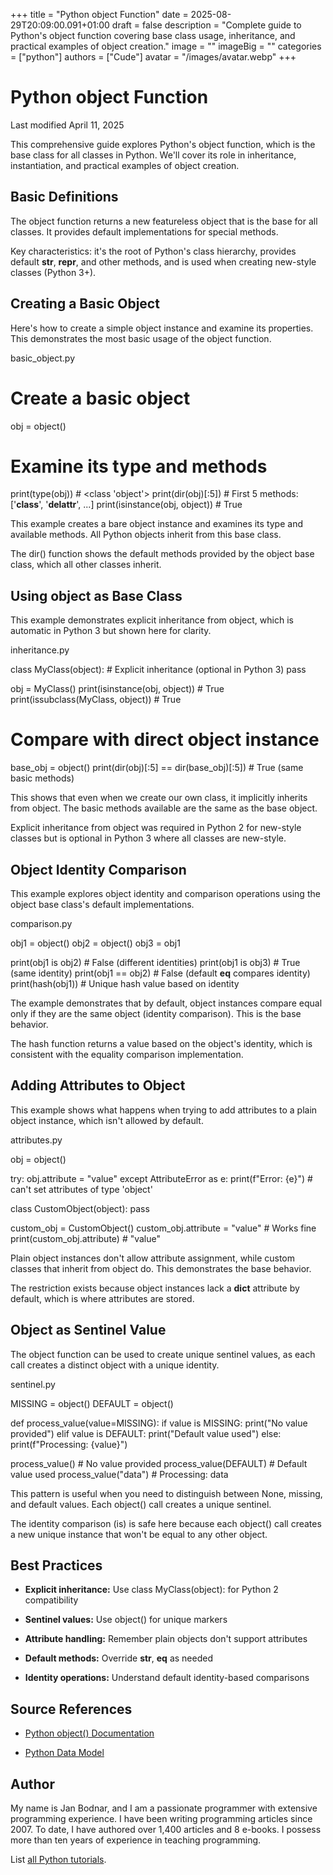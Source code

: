 +++
title = "Python object Function"
date = 2025-08-29T20:09:00.091+01:00
draft = false
description = "Complete guide to Python's object function covering base class usage, inheritance, and practical examples of object creation."
image = ""
imageBig = ""
categories = ["python"]
authors = ["Cude"]
avatar = "/images/avatar.webp"
+++

# Python object Function

Last modified April 11, 2025

This comprehensive guide explores Python's object function, which
is the base class for all classes in Python. We'll cover its role in inheritance,
instantiation, and practical examples of object creation.

## Basic Definitions

The object function returns a new featureless object that is the
base for all classes. It provides default implementations for special methods.

Key characteristics: it's the root of Python's class hierarchy, provides default
__str__, __repr__, and other methods, and is used
when creating new-style classes (Python 3+).

## Creating a Basic Object

Here's how to create a simple object instance and examine its properties.
This demonstrates the most basic usage of the object function.

basic_object.py
  

# Create a basic object
obj = object()

# Examine its type and methods
print(type(obj))         # &lt;class 'object'&gt;
print(dir(obj)[:5])      # First 5 methods: ['__class__', '__delattr__', ...]
print(isinstance(obj, object))  # True

This example creates a bare object instance and examines its
type and available methods. All Python objects inherit from this base class.

The dir() function shows the default methods provided by the
object base class, which all other classes inherit.

## Using object as Base Class

This example demonstrates explicit inheritance from object, which
is automatic in Python 3 but shown here for clarity.

inheritance.py
  

class MyClass(object):  # Explicit inheritance (optional in Python 3)
    pass

obj = MyClass()
print(isinstance(obj, object))  # True
print(issubclass(MyClass, object))  # True

# Compare with direct object instance
base_obj = object()
print(dir(obj)[:5] == dir(base_obj)[:5])  # True (same basic methods)

This shows that even when we create our own class, it implicitly inherits from
object. The basic methods available are the same as the base object.

Explicit inheritance from object was required in Python 2 for
new-style classes but is optional in Python 3 where all classes are new-style.

## Object Identity Comparison

This example explores object identity and comparison operations using the
object base class's default implementations.

comparison.py
  

obj1 = object()
obj2 = object()
obj3 = obj1

print(obj1 is obj2)  # False (different identities)
print(obj1 is obj3)  # True (same identity)
print(obj1 == obj2)  # False (default __eq__ compares identity)
print(hash(obj1))    # Unique hash value based on identity

The example demonstrates that by default, object instances compare equal only
if they are the same object (identity comparison). This is the base behavior.

The hash function returns a value based on the object's identity,
which is consistent with the equality comparison implementation.

## Adding Attributes to Object

This example shows what happens when trying to add attributes to a plain
object instance, which isn't allowed by default.

attributes.py
  

obj = object()

try:
    obj.attribute = "value"
except AttributeError as e:
    print(f"Error: {e}")  # can't set attributes of type 'object'

class CustomObject(object):
    pass

custom_obj = CustomObject()
custom_obj.attribute = "value"  # Works fine
print(custom_obj.attribute)     # "value"

Plain object instances don't allow attribute assignment, while
custom classes that inherit from object do. This demonstrates
the base behavior.

The restriction exists because object instances lack a
__dict__ attribute by default, which is where attributes are stored.

## Object as Sentinel Value

The object function can be used to create unique sentinel values,
as each call creates a distinct object with a unique identity.

sentinel.py
  

MISSING = object()
DEFAULT = object()

def process_value(value=MISSING):
    if value is MISSING:
        print("No value provided")
    elif value is DEFAULT:
        print("Default value used")
    else:
        print(f"Processing: {value}")

process_value()           # No value provided
process_value(DEFAULT)    # Default value used
process_value("data")     # Processing: data

This pattern is useful when you need to distinguish between None, missing, and
default values. Each object() call creates a unique sentinel.

The identity comparison (is) is safe here because each
object() call creates a new unique instance that won't be equal
to any other object.

## Best Practices

- **Explicit inheritance:** Use class MyClass(object): for Python 2 compatibility

- **Sentinel values:** Use object() for unique markers

- **Attribute handling:** Remember plain objects don't support attributes

- **Default methods:** Override __str__, __eq__ as needed

- **Identity operations:** Understand default identity-based comparisons

## Source References

- [Python object() Documentation](https://docs.python.org/3/library/functions.html#object)

- [Python Data Model](https://docs.python.org/3/reference/datamodel.html#objects-values-and-types)

## Author

My name is Jan Bodnar, and I am a passionate programmer with extensive
programming experience. I have been writing programming articles since 2007.
To date, I have authored over 1,400 articles and 8 e-books. I possess more
than ten years of experience in teaching programming.

List [all Python tutorials](/python/).